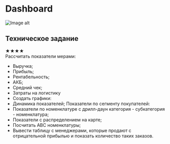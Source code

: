 # Dashboard
![Image alt](https://github.com/RomanDoom/MyProjects/blob/main/Project№7/Dash.png)

## Техническое задание
★★★★	
Рассчитать показатели мерами:
- Выручка;
- Прибыль;
- Рентабельность;
- АКБ;
- Средний чек;
- Затраты на логистику
- Создать графики:
- Динамика показателей;
Показатели по сегменту покупателей:
- Показатели по номенклатуре с дрилл-даун категория - субкатегория - номенклатура;
- Показатели с распределением на карте;
- Посчитать АВС номенклатуры;
- Вывести таблицу с менеджерами, которые продают с отрицательной прибылью и показать количество таких заказов.


